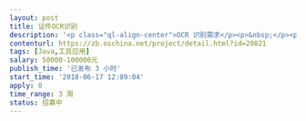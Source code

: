 ```yaml
---                
layout: post       
title: 证件OCR识别           
description: '<p class="ql-align-center">OCR 识别需求</p><p>&nbsp;</p><p>1）识别证件范围(参见 证件.rar)</p><p>军官证、士兵证、军退证、军离证、武警证</p><p>&nbsp;</p><p>2）提取证件信息+判定防伪标记</p><p>2.1 根据白光照片white.jpg，识别读取出<span style="background-color: yellow;">证件信息、头像照片、二维码照片</span></p><p>如下图：</p><p><img src="//:0" height="407" width="554"></p><p>2.2 根据红光照片red.jpg，识别出右下角防伪标记的<span style="background-color: yellow;">有无</span></p><p>如下图（若真实证件，红光下防伪标记是不显示的）</p><p><img src="//:0" height="409" width="554"></p><p>&nbsp;</p><p>2.3 根据紫光照片purple.jpg，识别出以下水印的<span style="background-color: yellow;">有无</span>和<span style="background-color: yellow;">英文字母</span>（可能是PLA可能是PAP）---防伪水印位置：左上角水印;右上角水印；中间（上）水印;中间（下）水印；右下角水印;右下角编号（数字）</p><p>如下图：（中间2个PLA本图没有）</p><p><img src="//:0" height="393" width="554"></p><p>&nbsp;</p><p>3 其他说明与要求</p><p>3.1程序运行在Android4.0设备之上</p><p>3.2需要提供 离线版的SDK</p><p>3.3 业务模式是：上层拍照---调用ocr识别；每拍一个照片都会启动一个独立的线程进行ocr识别</p><p>3.4三次识别总时间需要控制在7秒之内</p><p>&nbsp;</p><p>4 SDK接口设计</p><p>接口1：扫描图像信息提取</p><p><img src="//:0" height="259" width="554"></p><p>&nbsp;</p><p>接口2：红光图像信息提取</p><p><img src="//:0" height="125" width="554"></p><p>接口3：荧光图像信息提取</p><p><img src="//:0" height="129" width="553"></p><p>&nbsp;</p><p>5：xml 文件信息列表格式</p><p>5.1证件信息（以军官证为例）</p><p><img src="//:0" alt="说明: info-a.png" height="871" width="554"></p><p>5.2 &nbsp;红光防伪（无防伪图标时，是真件）</p><p><img src="//:0" height="94" width="205"></p><p>5.3 紫光防伪（目前有PLA和PAP两种字母）</p><p><img src="//:0" height="150" width="403"></p><p>&nbsp;</p><p>&nbsp;</p><p>&nbsp;</p>'     
contenturl: https://zb.oschina.net/project/detail.html?id=20821      
tags: [Java,工具应用]            
salary: 50000-100000元          
publish_time: '已发布 3 小时'         
start_time: '2018-06-17 12:09:04'           
apply: 0                   
time_range: 3 周              
status: 招募中                  
---                 
```

